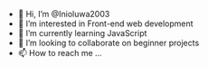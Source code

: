 - 👋 Hi, I’m @Inioluwa2003
- 👀 I’m interested in Front-end web development 
- 🌱 I’m currently learning JavaScript 
- 💞️ I’m looking to collaborate on beginner projects
- 📫 How to reach me ...

<!---
Inioluwa2003/Inioluwa2003 is a ✨ special ✨ repository because its `README.md` (this file) appears on your GitHub profile.
You can click the Preview link to take a look at your changes.
--->
